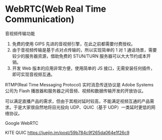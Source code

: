 # WebRTC(Web Real Time Communication)

音视频传输功能

  1. 免费的使用 GIPS 先进的音视频引擎，在此之前都需要付费授权。
  2. 由于音视频传输是基于点对点传输的，所以实现简单的 1 对 1 通话场景，需要较少的服务器资源，借助免费的 STUN/TURN 服务器可以大大节约成本开销。
  3. 开发 Web 版本的应用非常方便，使用简单的 JS 接口，无需安装任何插件，即可实现音视频互通。

RTMP(Real Time Messaging Protocol) 实时消息传送协议是 Adobe Systems 公司为 Flash 播放器和服务器之间音频、视频和数据传输开发的开放协议。

可以满足直播产品的需求，但由于其相对延时较高，不能满足视频互通的产品需求。于是大家很自然地将目光投向 UDP、QUIC（基于 UDP）一类延时更低的网络协议。


Google WebRTC

 KITE
 QUIC
<https://juejin.im/post/59b784c9f265da064e1f26c9>
